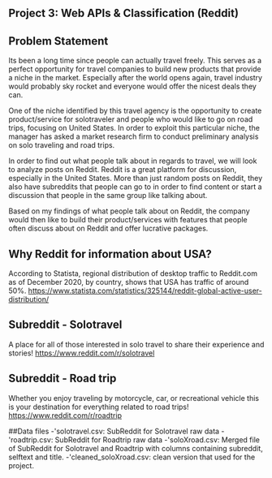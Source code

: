 ## Project 3: Web APIs & Classification (Reddit)
## Problem Statement
Its been a long time since people can actually travel freely. This serves as a perfect opportunity for travel companies to build new products that provide a niche in the market. Especially after the world opens again, travel industry would probably sky rocket and everyone would offer the nicest deals they can.

One of the niche identified by this travel agency is the opportunity to create product/service for solotraveler and people who would like to go on road trips, focusing on United States. In order to exploit this particular niche, the manager has asked a market research firm to conduct preliminary analysis on solo traveling and road trips.

In order to find out what people talk about in regards to travel, we will look to analyze posts on Reddit. Reddit is a great platform for discussion, especially in the United States. More than just random posts on Reddit, they also have subreddits that people can go to in order to find content or start a discussion that people in the same group like talking about.

Based on my findings of what people talk about on Reddit, the company would then like to build their product/services with features that people often discuss about on Reddit and offer lucrative packages.

## Why Reddit for information about USA?
According to Statista, regional distribution of desktop traffic to Reddit.com as of December 2020, by country, shows that USA has traffic of around 50%.
https://www.statista.com/statistics/325144/reddit-global-active-user-distribution/

## Subreddit - Solotravel
A place for all of those interested in solo travel to share their experience and stories!
https://www.reddit.com/r/solotravel
## Subreddit - Road trip
Whether you enjoy traveling by motorcycle, car, or recreational vehicle this is your destination for everything related to road trips!
https://www.reddit.com/r/roadtrip

##Data files
-'solotravel.csv: SubReddit for Solotravel raw data
-'roadtrip.csv: SubReddit for Roadtrip raw data
-'soloXroad.csv: Merged file of SubReddit for Solotravel and Roadtrip with columns containing subreddit, selftext and title.
-'cleaned_soloXroad.csv: clean version that used for the project.
